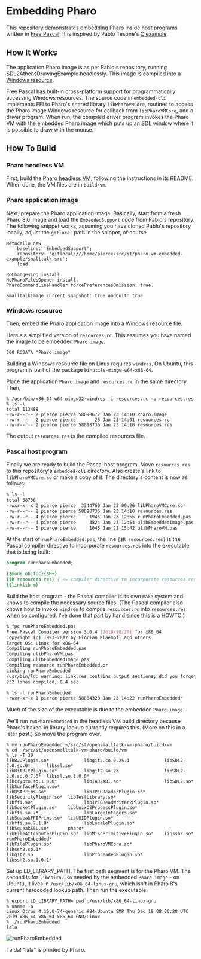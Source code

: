# Embedding Pharo

This repository demonstrates embedding [Pharo](http://pharo.org) inside host programs written in
[Free Pascal](https://www.freepascal.org). It is inspired by Pablo Tesone's [C
example](https://github.com/tesonep/pharo-vm-embedded-example).

## How It Works

The application Pharo image is as per Pablo's repository, running SDL2AthensDrawingExample
headlessly. This image is compiled into a [Windows resource](https://en.wikipedia.org/wiki/Resource_%28Windows%29). 

Free Pascal has built-in cross-platform support for programmatically accessing Windows
resources. The source code in ```embedded-cli``` implements FFI to Pharo's shared library
```libPharoVMCore```, routines to access the Pharo image Windows resource for callback from
```libPharoVMCore```, and a driver program. When run, the compiled driver program invokes the Pharo VM 
with the embedded Pharo image which puts up an SDL window where it is possible to draw with the mouse.

## How To Build

### Pharo headless VM

First, build the [Pharo headless
VM](https://github.com/pharo-project/opensmalltalk-vm/tree/headless), following the instructions in
its README. When done, the VM files are in ```build/vm```.

### Pharo application image

Next, prepare the Pharo application image. Basically, start from a fresh Pharo 8.0 image and
load the ```EmbeddedSupport``` code from Pablo's repository. The following snippet works,
assuming you have cloned Pablo's repository locally; adjust the ```gitlocal``` path in the snippet,
of course.

```
Metacello new
	baseline: 'EmbeddedSupport';
	repository: 'gitlocal:///home/pierce/src/st/pharo-vm-embedded-example/smalltalk-src';
	load.

NoChangesLog install.
NoPharoFilesOpener install.
PharoCommandLineHandler forcePreferencesOmission: true.

SmalltalkImage current snapshot: true andQuit: true
```

### Windows resource 

Then, embed the Pharo application image into a Windows resource file.

Here's a simplified version of ```resources.rc```. This assumes you have named the image to be
embedded ```Pharo.image```.

```
300 RCDATA "Pharo.image"
```

Building a Windows resource file on Linux requires ```windres```. On Ubuntu, this program is
part of the package ```binutils-mingw-w64-x86-64```.

Place the application ```Pharo.image``` and ```resources.rc``` in the same
directory. Then,

```
% /usr/bin/x86_64-w64-mingw32-windres -i resources.rc -o resources.res
% ls -l
total 113488
-rw-r--r-- 2 pierce pierce 58098672 Jan 23 14:10 Pharo.image
-rw-r--r-- 2 pierce pierce       25 Jan 23 14:01 resources.rc
-rw-r--r-- 2 pierce pierce 58098736 Jan 23 14:10 resources.res
```

The output ```resources.res``` is the compiled resources file.

### Pascal host program

Finally we are ready to build the Pascal host program. Move ```resources.res``` to this
repository's ```embedded-cli``` directory. Also create a link to ```libPharoVMCore.so``` or make
a copy of it. The directory's content is now as follows:

```bash
% ls -l
total 58736
-rwxr-xr-x 2 pierce pierce  3344760 Jan 23 09:26 libPharoVMCore.so*
-rw-r--r-- 2 pierce pierce 58098736 Jan 23 14:10 resources.res
-rw-r--r-- 4 pierce pierce     1945 Jan 23 12:55 runPharoEmbedded.pas
-rw-r--r-- 4 pierce pierce     3824 Jan 23 12:54 ulibEmbeddedImage.pas
-rw-r--r-- 5 pierce pierce     1045 Jan 22 15:42 ulibPharoVM.pas
```

At the start of ```runPharoEmbedded.pas```, the line
```{$R resources.res}``` is the Pascal compiler directive to incorporate ```resources.res``` into the
executable that is being built:

```pascal
program runPharoEmbedded;

{$mode objfpc}{$H+}
{$R resources.res} { <= compiler directive to incorporate resources.res }
{$linklib m}
```

Build the host program - the Pascal compiler is its own ```make``` system and knows to compile
the necessary source files. (The Pascal compiler also knows how to invoke ```windres``` to
compile ```resources.rc``` into ```resources.res``` when so configured. I've done that part by
hand since this is a HOWTO.)

```bash
% fpc runPharoEmbedded.pas
Free Pascal Compiler version 3.0.4 [2018/10/29] for x86_64
Copyright (c) 1993-2017 by Florian Klaempfl and others
Target OS: Linux for x86-64
Compiling runPharoEmbedded.pas
Compiling ulibPharoVM.pas
Compiling ulibEmbeddedImage.pas
Compiling resource runPharoEmbedded.or
Linking runPharoEmbedded
/usr/bin/ld: warning: link.res contains output sections; did you forget -T?
232 lines compiled, 0.4 sec

% ls -l runPharoEmbedded
-rwxr-xr-x 1 pierce pierce 58884328 Jan 23 14:22 runPharoEmbedded*
```

Much of the size of the executable is due to the embedded ```Pharo.image```.

We'll run ```runPharoEmbedded``` in the headless VM build directory because Pharo's
baked-in library lookup currently requires this. (More on this in a later post.) So move the
program over.

```
% mv runPharoEmbedded ~/src/st/opensmalltalk-vm-pharo/build/vm
% cd ~/src/st/opensmalltalk-vm-pharo/build/vm
% ls -T 30
libB2DPlugin.so*             libgit2.so.0.25.1             libSDL2-2.0.so.0*      libssl.so*
libBitBltPlugin.so*          libgit2.so.25                 libSDL2-2.0.so.0.7.0*  libssl.so.1.0.0*
libcrypto.so.1.0.0*          libIA32ABI.so*                libSDL2.so*            libSurfacePlugin.so*
libDSAPrims.so*              libJPEGReaderPlugin.so*       libSecurityPlugin.so*  libTestLibrary.so*
libffi.so*                   libJPEGReadWriter2Plugin.so*  libSocketPlugin.so*    libUnixOSProcessPlugin.so*
libffi.so.7*                 libLargeIntegers.so*          libSqueakFFIPrims.so*  libUUIDPlugin.so*
libffi.so.7.1.0*             libLocalePlugin.so*           libSqueakSSL.so*       pharo*
libFileAttributesPlugin.so*  libMiscPrimitivePlugin.so*    libssh2.so*            runPharoEmbedded*
libFilePlugin.so*            libPharoVMCore.so*            libssh2.so.1*
libgit2.so                   libPThreadedPlugin.so*        libssh2.so.1.0.1*
```

Set up LD_LIBRARY_PATH. The first path segment is for the Pharo VM. The second is for
```libcairo2.so``` needed by the embedded ```Pharo.image``` - on Ubuntu, it lives in
```/usr/lib/x86_64-linux-gnu```, which isn't in Pharo 8's current hardcoded lookup path. Then
run the executable:

```
% export LD_LIBRARY_PATH=`pwd`:/usr/lib/x86_64-linux-gnu
% uname -a
Linux Otrus 4.15.0-74-generic #84-Ubuntu SMP Thu Dec 19 08:06:28 UTC 2019 x86_64 x86_64 x86_64 GNU/Linux
% ./runPharoEmbedded
lala
```

![runPharoEmbedded](https://raw.githubusercontent.com/PierceNg/pharo-vm-embedded-pascal/master/doc/img/embedded-linux.png)

Ta da! "lala" is printed by Pharo.



